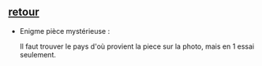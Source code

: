 ## [retour](/Ressources/Enigmes.md)

- Enigme pièce mystérieuse :
  
  Il faut trouver le pays d'où provient la piece sur la photo, mais en 1 essai seulement.

